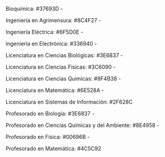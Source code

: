Bioquímica: #37693D -

Ingeniería en Agrimensura: #8C4F27 -

Ingeniería Eléctrica: #6F5D0E -

Ingeniería en Electrónica: #336940 -

Licenciatura en Ciencias Biológicas: #3E6837 -

Licenciatura en Ciencias Físicas: #3C6090 - 

Licenciatura en Ciencias Químicas: #8F4B38 - 

Licenciatura en Matemática: #6E528A -

Licenciatura en Sistemas de Información: #2F628C

Profesorado en Biología: #3E6837 -

Profesorado en Ciencias Químicas y del Ambiente: #8E4958 - 

Profesorado en Física: #00696B -

Profesorado en Matemática: #4C5C92